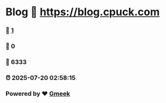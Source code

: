 # Blog :link: https://blog.cpuck.com 
### :page_facing_up: [1](https://blog.cpuck.com/tag.html) 
### :speech_balloon: 0 
### :hibiscus: 6333 
### :alarm_clock: 2025-07-20 02:58:15 
### Powered by :heart: [Gmeek](https://github.com/Meekdai/Gmeek)
